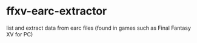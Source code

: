 # ffxv-earc-extractor
list and extract data from earc files (found in games such as Final Fantasy XV for PC)
